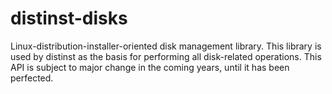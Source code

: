 # distinst-disks

Linux-distribution-installer-oriented disk management library. This library is
used by distinst as the basis for performing all disk-related operations. This
API is subject to major change in the coming years, until it has been perfected.
